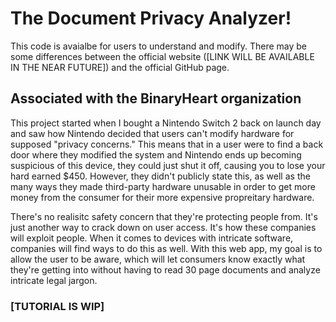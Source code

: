 # The Document Privacy Analyzer!
This code is avaialbe for users to understand and modify. There may be some differences between the official website ([LINK WILL BE AVAILABLE IN THE NEAR FUTURE]) and the official GitHub page. 

## Associated with the BinaryHeart organization
This project started when I bought a Nintendo Switch 2 back on launch day and saw how Nintendo decided that users can't modify hardware for supposed "privacy concerns." This means that in a user were to find a back door where they modified the system and Nintendo ends up becoming suspicious of this device, they could just shut it off, causing you to lose your hard earned $450. However, they didn't publicly state this, as well as the many ways they made third-party hardware unusable in order to get more money from the consumer for their more expensive propreitary hardware.

There's no realisitc safety concern that they're protecting people from. It's just another way to crack down on user access. It's how these companies will exploit people. When it comes to devices with intricate software, companies will find ways to do this as well. With this web app, my goal is to allow the user to be aware, which will let consumers know exactly what they're getting into without having to read 30 page documents and analyze intricate legal jargon.

### [TUTORIAL IS WIP]
